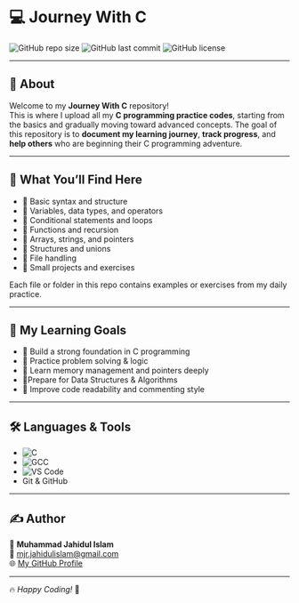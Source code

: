 # 💻 Journey With C

![GitHub repo size](https://img.shields.io/github/repo-size/Jahid-mjr/learn-c-by-jahid?color=blue)
![GitHub last commit](https://img.shields.io/github/last-commit/Jahid-mjr/learn-c-by-jahid?color=green)
![GitHub license](https://img.shields.io/github/license/Jahid-mjr/learn-c-by-jahid?color=yellow)

---

## 📖 About

Welcome to my **Journey With C** repository!  
This is where I upload all my **C programming practice codes**, starting from the basics and gradually moving toward advanced concepts.
The goal of this repository is to **document my learning journey**, **track progress**, and **help others** who are beginning their C programming adventure.

---


## 📘 What You’ll Find Here

- 🔹 Basic syntax and structure  
- 🔹 Variables, data types, and operators  
- 🔹 Conditional statements and loops  
- 🔹 Functions and recursion  
- 🔹 Arrays, strings, and pointers  
- 🔹 Structures and unions  
- 🔹 File handling  
- 🔹 Small projects and exercises  

Each file or folder in this repo contains examples or exercises from my daily practice.

---
## 📘 My Learning Goals

- 🔹 Build a strong foundation in C programming 
- 🔹 Practice problem solving & logic 
- 🔹 Learn memory management and pointers deeply 
- 🔹Prepare for Data Structures & Algorithms
- 🔹 Improve code readability and commenting style

---

## 🛠️ Languages & Tools

- ![C](https://img.shields.io/badge/C-language-blue.svg?logo=c&logoColor=white)
- ![GCC](https://img.shields.io/badge/GCC-Compiler-orange.svg?logo=gnu&logoColor=white)
- ![VS Code](https://img.shields.io/badge/VS%20Code-Editor-blue.svg?logo=visualstudiocode&logoColor=white)
- Git & GitHub  

---

## ✍️ Author

👤 **Muhammad Jahidul Islam**  
📧 mjr.jahidulislam@gmail.com  
🌐 [My GitHub Profile](https://github.com/Jahid-mjr)  

---

🔥 *Happy Coding!* 🚀
